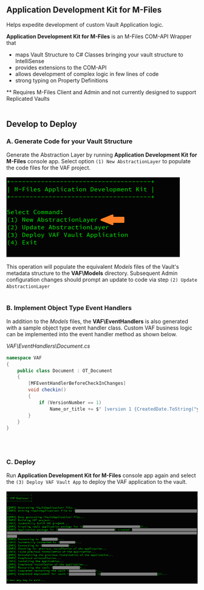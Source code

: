 ## Application Development Kit for M-Files
Helps expedite development of custom Vault Application logic.

**Application Development Kit for M-Files** is an M-Files COM-API Wrapper that
* maps Vault Structure to C# Classes bringing your vault structure to IntelliSense
* provides extensions to the COM-API
* allows development of complex logic in few lines of code
* strong typing on Property Definitions

** Requires M-Files Client and Admin and not currently designed to support Replicated Vaults
<br></br>
## Develop to Deploy

### A. Generate Code for your Vault Structure
Generate the Abstraction Layer by running **Application Development Kit for M-Files** console app. 
Select option `(1) New AbstractionLayer` to populate the code files for the VAF project.
<br></br>
![](images/app-dev-kit-for-mfiles-console-generate.png)

This operation will populate the equivalent *Models* files of the Vault's metadata structure to the **VAF\Models** directory.
Subsequent Admin configuration changes should prompt an update to code via step `(2) Update AbstractionLayer`
<br></br>
### B. Implement Object Type Event Handlers

In addition to the *Models* files, the **VAF\EventHandlers** is also generated with a sample object type event handler class. Custom VAF business logic can be implemented into the event handler method as shown below.

*VAF\EventHandlers\Document.cs*
```c#
namespace VAF
{
	public class Document : OT_Document
	{
		[MFEventHandlerBeforeCheckInChanges]
		void checkin()
		{
			if (VersionNumber == 1)
				Name_or_title += $" [version 1 {CreatedDate.ToString("yyyy-MM-dd")}]";
		}
	}
}
```
<br></br>
### C. Deploy
Run **Application Development Kit for M-Files** console app again and select the `(3) Deploy VAF Vault App` to deploy the VAF application to the vault.
<br></br>
![](images/app-dev-kit-for-mfiles-console-deploy.png)